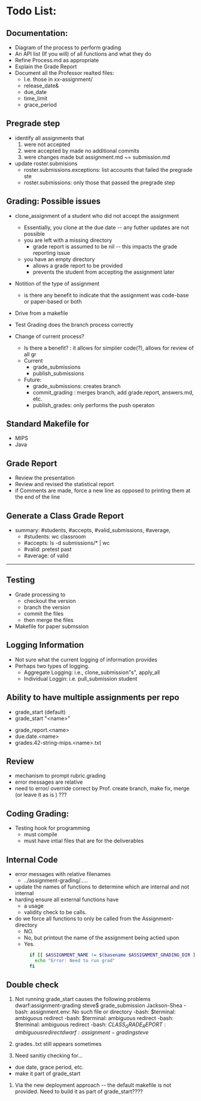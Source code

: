 
# Todo List:

## Documentation:
  - Diagram of the process to perform grading
  - An API list (If you will) of all functions and what they do
  - Refine Process.md as appropriate
  - Explain the Grade Report
  - Document all the Professor realted files:
    - I.e. those in xx-assignment/
    - release_date&
    - due_date
    - time_limit
    - grace_period

## Pregrade step
  - identify all assignments that
    1. were not accepted
    1. were accepted by made no additional commits
    1. were changes made but  assignment.md ~= submission.md 
  - update roster.submisions
    - roster.submissions.exceptions: list accounts that failed the pregrade ste
    - roster.submissions: only those that passed the pregrade step

## Grading: Possible issues
  - clone_assignment of a student who did not accept the assignment
    * Essentially, you clone at the due date -- any futher updates are not possible
    - you are left with a missing directory
      - grade report is assumed to be nil -- this impacts the grade reporting issue
    - you have an empty directory
      - allows a grade report to be provided
      - prevents the student from accepting the assignment later

  - Notition of the type of assignment
    - is there any benefit to indicate that the assignment was code-base or paper-based or both 

  - Drive from a makefile

  - Test Grading does the branch process correctly

  - Change of current process?  
    - Is there a benefit? : it allows for simplier code(?), allows for review of all gr
    * Current
      - grade_submissions
      - publish_submissions
    * Future:
      - grade_submissions: creates branch
      - commit_grading : merges branch, add grade.report, answers.md, etc.
      - publish_grades:  only performs the push operaton

## Standard Makefile for
   - MIPS
   - Java

## Grade Report
  - Review the presentation
  - Review and revised the statistical report
  - if Comments are made, force a new line as opposed to printing them at the end of the line

## Generate a Class Grade Report
  - summary:  #students, #accepts, #valid_submissions, #average, 
    - #students: wc classroom
    - #accepts: ls -d submissions/* | wc
    - #valid:  pretest past
    - #average: of valid

---
## Testing
  - Grade processing to
    - checkout the version
    - branch the version
    - commit the files
    - then merge the files
  - Makefile for paper submssion

## Logging Information
  - Not sure what the current logging of information provides
  - Perhaps two types of logging.  
    - Aggregate Logging:  i.e., clone_submission"s", apply_all
    - Individual Loggin:  i.e. pull_submission student


## Ability to have multiple assignments per repo
  - grade_start  (default) 
  - grade_start "\<name\>"
  * grade_report.\<name>
  * due.date.\<name>
  * grades.42-string-mips.\<name>.txt


## Review
  - mechanism to prompt rubric.grading
  - error messages are relative
  - need to error/ override correct by Prof.   create branch, make fix, merge (or leave it as is ) ???


## Coding Grading:
  - Testing hook for programming
    - must compile
    - must have intial files that are for the deliverables


## Internal Code
  - error messages with relative filenames
    - ../assignment-grading/.....
  - update the names of functions to determine which are internal and not internal
  - harding ensure all external functions have 
    - a usage
    - validity check to be calls.
  - do we force all functions to only be called from the Assignment-directory
    - NO. 
    - No, but printout the name of the assignment being actied upon
    - Yes.
      ```bash
        if [[ $ASSIGNMENT_NAME != $(basename $ASSIGNMENT_GRADING_DIR ]] ; then
          echo "Error: Need to run grad"
        fi 
      ```

## Double check

1. Not running grade_start causes the following problems
    dwarf:assignment-grading steve$ grade_submission Jackson-Shea
    -bash: assignment.env: No such file or directory
    -bash: $terminal: ambiguous redirect
    -bash: $terminal: ambiguous redirect
    -bash: $terminal: ambiguous redirect
    -bash: ${CLASS_GRADE_REPORT}: ambiguous redirect
    dwarf:assignment-grading steve$ 

1. grades..txt still appears sometimes


1. Need sanitiy checking for...
  - due date, grace period, etc.
  - make it part of grade_start 

1. Via the new deployment approach --
  the default makefile is not provided.
  Need to build it as part of grade_start????


